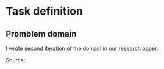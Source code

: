 # Task definition

## Promblem domain
I wrote second iteration of the domain in our research paper.

Source:
